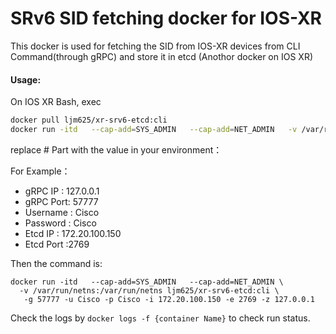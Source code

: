 # SRv6 SID fetching docker for IOS-XR

This docker is used for fetching the SID from IOS-XR devices from CLI Command(through gRPC) and store it in etcd (Anothor docker on IOS XR)

#### Usage:

On IOS XR Bash, exec
```bash
docker pull ljm625/xr-srv6-etcd:cli
docker run -itd   --cap-add=SYS_ADMIN   --cap-add=NET_ADMIN   -v /var/run/netns:/var/run/netns ljm625/xr-srv6-etcd -d #RouterName -g #gRPCPort -u #UserName -p #Password -i #EtcdIP -e #EtcdPort -z #gRPCIP
```

replace # Part with the value in your environment：

For Example：

- gRPC IP : 127.0.0.1
- gRPC Port: 57777
- Username : Cisco
- Password : Cisco
- Etcd IP : 172.20.100.150
- Etcd Port :2769


Then the command is:

```
docker run -itd   --cap-add=SYS_ADMIN   --cap-add=NET_ADMIN \
  -v /var/run/netns:/var/run/netns ljm625/xr-srv6-etcd:cli \
   -g 57777 -u Cisco -p Cisco -i 172.20.100.150 -e 2769 -z 127.0.0.1
```


Check the logs by `docker logs -f {container Name}` to check run status.